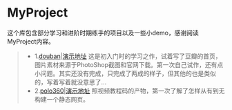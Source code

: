 # MyProject
这个库包含部分学习和进阶时期练手的项目以及一些小demo，感谢阅读MyProject内容。

> * 1.[douban](https://github.com/StarlightUnion/MyProject/tree/master/douban)|[演示地址](https://starlightunion.github.io/MyProject/douban/demo.html)
这是初入门时的学习之作，试着写了豆瓣的首页，图片素材来源于PhotoShop截图和官网下载。第一次自己试作，还有点小问题。其实还没有完成，只完成了两成的样子，但其他的也是类似的，写着写着就没意思了...
> * 2.[polo360](https://github.com/StarlightUnion/MyProject/tree/master/polo360)|[演示地址](https://starlightunion.github.io/MyProject/polo360/index.html)
照视频教程码的产物，第一次了解了怎样从有到无构建一个静态网页。
